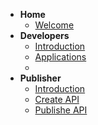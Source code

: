 - **Home**
  - [Welcome](docs/home.md)
- **Developers**
  - [Introduction](docs/dev/introduction.md)
  - [Applications](docs/dev/applications.md)
  -
- **Publisher**
  - [Introduction](docs/publisher/introduction.md)
  - [Create API](docs/publisher/create-api.md)
  - [Publishe API](docs/publisher/publish-api.md)
